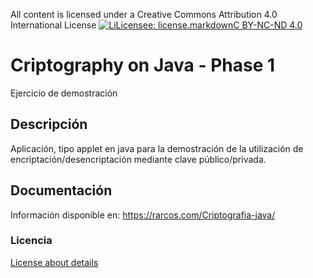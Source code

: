 All content is licensed under a Creative Commons Attribution 4.0 International License
[![LiLicensee: license.markdownC BY-NC-ND 4.0](https://licensebuttons.net/l/by-nc-nd/4.0/80x15.png)](https://creativecommons.org/licenses/by-nc-nd/4.0/)
 
# Criptography on Java - Phase 1
Ejercicio de demostración
 
## Descripción
Aplicación, tipo applet en java para la demostración de la utilización de encriptación/desencriptación mediante clave público/privada. 
 
## Documentación 
Información disponible en: https://rarcos.com/Criptografia-java/

### Licencia
[License about details](https://bitbucket.org/rubenarcos/cifrado-privado-fase-1-java/src/master/license.md)
